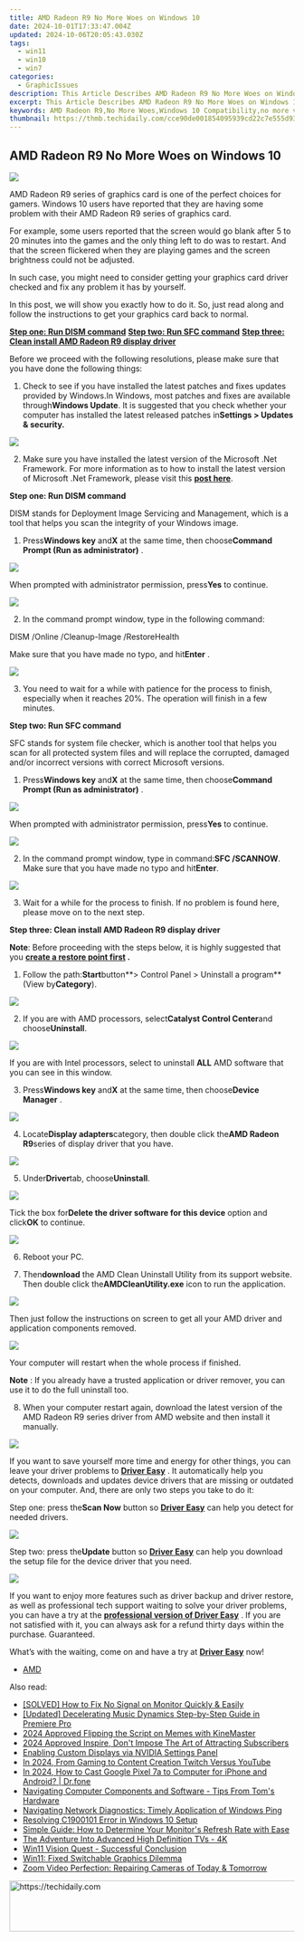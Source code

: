 ```yaml
---
title: AMD Radeon R9 No More Woes on Windows 10
date: 2024-10-01T17:33:47.004Z
updated: 2024-10-06T20:05:43.030Z
tags:
  - win11
  - win10
  - win7
categories:
  - GraphicIssues
description: This Article Describes AMD Radeon R9 No More Woes on Windows 10
excerpt: This Article Describes AMD Radeon R9 No More Woes on Windows 10
keywords: AMD Radeon R9,No More Woes,Windows 10 Compatibility,no more video glitches on upgraded windows 10,solutions to amd radeon r9 on windows 11 glitches,amd radeon r9 display driver issues on windows 11 solved,amd radeon r9 no more woes on windows 10
thumbnail: https://thmb.techidaily.com/cce90de001854095939cd22c7e555d9393bc0bdf8a9fe07be68597eb9b7713ab.jpg
---
```


## AMD Radeon R9 No More Woes on Windows 10

![](https://images.drivereasy.com/wp-content/uploads/2016/12/img_58647de6a91e7.jpg)

AMD Radeon R9 series of graphics card is one of the perfect choices for gamers. Windows 10 users have reported that they are having some problem with their AMD Radeon R9 series of graphics card.  
  
For example, some users reported that the screen would go blank after 5 to 20 minutes into the games and the only thing left to do was to restart. And that the screen flickered when they are playing games and the screen brightness could not be adjusted.
  
In such case, you might need to consider getting your graphics card driver checked and fix any problem it has by yourself.
  
In this post, we will show you exactly how to do it. So, just read along and follow the instructions to get your graphics card back to normal.
  
[**Step one: Run DISM command**](#1)
[**Step two: Run SFC command**](#2)
[**Step three: Clean install AMD Radeon R9 display driver**](#3)
  
Before we proceed with the following resolutions, please make sure that you have done the following things:
  
1) Check to see if you have installed the latest patches and fixes updates provided by Windows.In Windows, most patches and fixes are available through**Windows Update**. It is suggested that you check whether your computer has installed the latest released patches in**Settings > Updates & security.**

![](https://images.drivereasy.com/wp-content/uploads/2016/10/settings-updates-security.jpg)

2) Make sure you have installed the latest version of the Microsoft .Net Framework. For more information as to how to install the latest version of Microsoft .Net Framework, please visit this [**post here**](https://tools.techidaily.com/drivereasy/download/).
  
 **Step one: Run DISM command**
  
 DISM stands for Deployment Image Servicing and Management, which is a tool that helps you scan the integrity of your Windows image.
  
 1) Press**Windows key** and**X** at the same time, then choose**Command Prompt (Run as administrator)** .
  
![](https://images.drivereasy.com/wp-content/uploads/2016/12/img_586482f8af0b5.png)
  
 When prompted with administrator permission, press**Yes** to continue.

![](https://images.drivereasy.com/wp-content/uploads/2016/12/img_586483a425d5a.jpg)
  
 2) In the command prompt window, type in the following command:

DISM /Online /Cleanup-Image /RestoreHealth

 Make sure that you have made no typo, and hit**Enter** .
  
![](https://images.drivereasy.com/wp-content/uploads/2016/12/img_58648713723c7.jpg)

 3) You need to wait for a while with patience for the process to finish, especially when it reaches 20%. The operation will finish in a few minutes.  
  
 **Step two: Run SFC command**
  
 SFC stands for system file checker, which is another tool that helps you scan for all protected system files and will replace the corrupted, damaged and/or incorrect versions with correct Microsoft versions.
  
 1) Press**Windows key** and**X** at the same time, then choose**Command Prompt (Run as administrator)** .
  
![](https://images.drivereasy.com/wp-content/uploads/2016/12/img_586482f8af0b5.png)
  
 When prompted with administrator permission, press**Yes** to continue.

![](https://images.drivereasy.com/wp-content/uploads/2016/12/img_586483a425d5a.jpg)
  
2) In the command prompt window, type in command:**SFC /SCANNOW**. Make sure that you have made no typo and hit**Enter**.
  
![](https://images.drivereasy.com/wp-content/uploads/2016/12/img_58648e300e3c1.jpg)

3) Wait for a while for the process to finish. If no problem is found here, please move on to the next step.
  
 **Step three: Clean install AMD Radeon R9 display driver**
  
**Note**: Before proceeding with the steps below, it is highly suggested that you **[create a restore point first](https://tools.techidaily.com/drivereasy/download/) .**
  
1) Follow the path:**Start**button**\> Control Panel > Uninstall a program**(View by**Category**).  
  
![](https://images.drivereasy.com/wp-content/uploads/2016/12/img_58648e5733e51.jpg)

2) If you are with AMD processors, select**Catalyst Control Center**and choose**Uninstall**.
  
![](https://images.drivereasy.com/wp-content/uploads/2016/12/img_58648f8f4dd21.jpg)
  
 If you are with Intel processors, select to uninstall **ALL** AMD software that you can see in this window.  
  
 3) Press**Windows key** and**X** at the same time, then choose**Device Manager** .

![](https://images.drivereasy.com/wp-content/uploads/2016/12/img_586490d260746.png)

4) Locate**Display adapters**category, then double click the**AMD Radeon R9**series of display driver that you have.
  
![](https://images.drivereasy.com/wp-content/uploads/2016/12/img_5864a9af8c728.jpg)

5) Under**Driver**tab, choose**Uninstall**.
  
![](https://images.drivereasy.com/wp-content/uploads/2016/12/img_5864a9dcb005b.jpg)
  
 Tick the box for**Delete the driver software for this device** option and click**OK** to continue.
  
![](https://images.drivereasy.com/wp-content/uploads/2016/12/img_5864ab747efcd.png)

 6) Reboot your PC.
  
 7) Then**download** the AMD Clean Uninstall Utility from its support website. Then double click the**AMDCleanUtility.exe** icon to run the application.  
  
![](https://images.drivereasy.com/wp-content/uploads/2016/12/img_5864ac776f616.png)
  
 Then just follow the instructions on screen to get all your AMD driver and application components removed.  
  
![](https://images.drivereasy.com/wp-content/uploads/2016/12/img_5864acd59401a.jpg)
  
 Your computer will restart when the whole process if finished.
  
**Note** : If you already have a trusted application or driver remover, you can use it to do the full uninstall too.
  
 8) When your computer restart again, download the latest version of the AMD Radeon R9 series driver from AMD website and then install it manually.  
  
![](https://images.drivereasy.com/wp-content/uploads/2016/12/img_5864b2625647d.png)

 If you want to save yourself more time and energy for other things, you can leave your driver problems to [**Driver Easy**](https://tools.techidaily.com/drivereasy/download/) . It automatically help you detects, downloads and updates device drivers that are missing or outdated on your computer. And, there are only two steps you take to do it:
  
 Step one: press the**Scan Now** button so [**Driver Easy**](https://tools.techidaily.com/drivereasy/download/) can help you detect for needed drivers.
  
![](https://images.drivereasy.com/wp-content/uploads/2017/04/img_58e894bc3e848.png)
  
 Step two: press the**Update** button so [**Driver Easy**](https://tools.techidaily.com/drivereasy/download/) can help you download the setup file for the device driver that you need.  
  
![](https://images.drivereasy.com/wp-content/uploads/2017/04/img_58e897add407d.jpg)
  
 If you want to enjoy more features such as driver backup and driver restore, as well as professional tech support waiting to solve your driver problems, you can have a try at the [**professional version of Driver Easy**](https://tools.techidaily.com/drivereasy/download/) . If you are not satisfied with it, you can always ask for a refund thirty days within the purchase. Guaranteed.
  
 What’s with the waiting, come on and have a try at [**Driver Easy**](https://tools.techidaily.com/drivereasy/download/) now!

* [AMD](https://tools.techidaily.com/drivereasy/download/)

<ins class="adsbygoogle"
     style="display:block"
     data-ad-format="autorelaxed"
     data-ad-client="ca-pub-7571918770474297"
     data-ad-slot="1223367746"></ins>

<ins class="adsbygoogle"
     style="display:block"
     data-ad-client="ca-pub-7571918770474297"
     data-ad-slot="8358498916"
     data-ad-format="auto"
     data-full-width-responsive="true"></ins>

<span class="atpl-alsoreadstyle">Also read:</span>
<div><ul>
<li><a href="https://graphic-issues.techidaily.com/solved-how-to-fix-no-signal-on-monitor-quickly-and-easily/"><u>[SOLVED] How to Fix No Signal on Monitor Quickly & Easily</u></a></li>
<li><a href="https://fox-hovers.techidaily.com/updated-decelerating-music-dynamics-step-by-step-guide-in-premiere-pro/"><u>[Updated] Decelerating Music Dynamics Step-by-Step Guide in Premiere Pro</u></a></li>
<li><a href="https://fox-info.techidaily.com/2024-approved-flipping-the-script-on-memes-with-kinemaster/"><u>2024 Approved Flipping the Script on Memes with KineMaster</u></a></li>
<li><a href="https://youtube-stream.techidaily.com/2024-approved-inspire-dont-impose-the-art-of-attracting-subscribers/"><u>2024 Approved Inspire, Don't Impose The Art of Attracting Subscribers</u></a></li>
<li><a href="https://graphic-issues.techidaily.com/enabling-custom-displays-via-nvidia-settings-panel/"><u>Enabling Custom Displays via NVIDIA Settings Panel</u></a></li>
<li><a href="https://some-knowledge.techidaily.com/in-2024-from-gaming-to-content-creation-twitch-versus-youtube/"><u>In 2024, From Gaming to Content Creation Twitch Versus YouTube</u></a></li>
<li><a href="https://screen-mirror.techidaily.com/in-2024-how-to-cast-google-pixel-7a-to-computer-for-iphone-and-android-drfone-by-drfone-android/"><u>In 2024, How to Cast Google Pixel 7a to Computer for iPhone and Android? | Dr.fone</u></a></li>
<li><a href="https://hardware-updates.techidaily.com/navigating-computer-components-and-software-tips-from-toms-hardware/"><u>Navigating Computer Components and Software - Tips From Tom's Hardware</u></a></li>
<li><a href="https://win11.techidaily.com/navigating-network-diagnostics-timely-application-of-windows-ping/"><u>Navigating Network Diagnostics: Timely Application of Windows Ping</u></a></li>
<li><a href="https://graphic-issues.techidaily.com/resolving-c1900101-error-in-windows-10-setup/"><u>Resolving C1900101 Error in Windows 10 Setup</u></a></li>
<li><a href="https://tech-haven.techidaily.com/simple-guide-how-to-determine-your-monitors-refresh-rate-with-ease/"><u>Simple Guide: How to Determine Your Monitor's Refresh Rate with Ease</u></a></li>
<li><a href="https://graphic-issues.techidaily.com/the-adventure-into-advanced-high-definition-tvs-4k/"><u>The Adventure Into Advanced High Definition TVs - 4K</u></a></li>
<li><a href="https://graphic-issues.techidaily.com/win11-vision-quest-successful-conclusion/"><u>Win11 Vision Quest - Successful Conclusion</u></a></li>
<li><a href="https://graphic-issues.techidaily.com/win11-fixed-switchable-graphics-dilemma/"><u>Win11: Fixed Switchable Graphics Dilemma</u></a></li>
<li><a href="https://graphic-issues.techidaily.com/zoom-video-perfection-repairing-cameras-of-today-and-tomorrow/"><u>Zoom Video Perfection: Repairing Cameras of Today & Tomorrow</u></a></li>
</ul></div>

<!-- affiliate ads begin -->
<a href="https://aligracehair.sjv.io/c/5597632/1972670/19272" target="_top" id="1972670">
  <img src="//a.impactradius-go.com/display-ad/19272-1972670" border="0" alt="https://techidaily.com" width="728" height="90"/>
</a>
<img height="0" width="0" src="https://aligracehair.sjv.io/i/5597632/1972670/19272" style="position:absolute;visibility:hidden;" border="0" />
<!-- affiliate ads end -->

